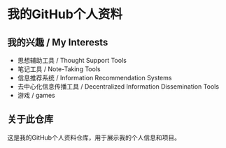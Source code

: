# 我的GitHub个人资料

## 我的兴趣 / My Interests
- 思想辅助工具 / Thought Support Tools
- 笔记工具 / Note-Taking Tools
- 信息推荐系统 / Information Recommendation Systems
- 去中心化信息传播工具 / Decentralized Information Dissemination Tools
- 游戏 / games

## 关于此仓库
这是我的GitHub个人资料仓库，用于展示我的个人信息和项目。